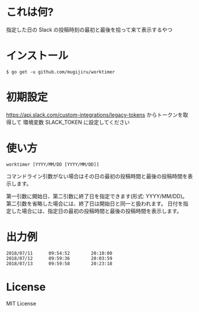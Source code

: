 # これは何?

指定した日の Slack の投稿時刻の最初と最後を拾って来て表示するやつ

# インストール

```
$ go get -u github.com/mugijiru/worktimer
```

# 初期設定

https://api.slack.com/custom-integrations/legacy-tokens
からトークンを取得して
環境変数 SLACK_TOKEN に設定してください


# 使い方

`worktimer [YYYY/MM/DD [YYYY/MM/DD]]`

コマンドライン引数がない場合はその日の最初の投稿時間と最後の投稿時間を表示します。

第一引数に開始日、第二引数に終了日を指定できます(形式: YYYY/MM/DD)。
第二引数を省略した場合には、終了日は開始日と同一と扱われます。
日付を指定した場合には、指定日の最初の投稿時間と最後の投稿時間を表示します。

# 出力例

```
2018/07/11      09:54:52        20:10:00
2018/07/12      09:59:36        20:03:59
2018/07/13      09:59:58        20:23:18
```

# License

MIT License
